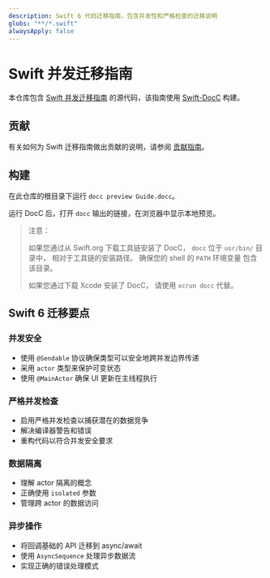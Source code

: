 ```yaml
---
description: Swift 6 代码迁移指南，包含并发性和严格检查的迁移说明
globs: "**/*.swift"
alwaysApply: false
---
```


# Swift 并发迁移指南

本仓库包含 [Swift 并发迁移指南][scmg] 的源代码，该指南使用 [Swift-DocC][docc] 构建。

## 贡献

有关如何为 Swift 迁移指南做出贡献的说明，请参阅 [贡献指南][contributing]。

## 构建

在此仓库的根目录下运行 `docc preview Guide.docc`。

运行 DocC 后，打开 `docc` 输出的链接，在浏览器中显示本地预览。

> 注意：
>
> 如果您通过从 Swift.org 下载工具链安装了 DocC，
> `docc` 位于 `usr/bin/` 目录中，
> 相对于工具链的安装路径。
> 确保您的 shell 的 `PATH` 环境变量
> 包含该目录。
>
> 如果您通过下载 Xcode 安装了 DocC，
> 请使用 `xcrun docc` 代替。

## Swift 6 迁移要点

### 并发安全
- 使用 `@Sendable` 协议确保类型可以安全地跨并发边界传递
- 采用 `actor` 类型来保护可变状态
- 使用 `@MainActor` 确保 UI 更新在主线程执行

### 严格并发检查
- 启用严格并发检查以捕获潜在的数据竞争
- 解决编译器警告和错误
- 重构代码以符合并发安全要求

### 数据隔离
- 理解 actor 隔离的概念
- 正确使用 `isolated` 参数
- 管理跨 actor 的数据访问

### 异步操作
- 将回调基础的 API 迁移到 async/await
- 使用 `AsyncSequence` 处理异步数据流
- 实现正确的错误处理模式

[contributing]: https://github.com/apple/swift-migration-guide/blob/main/CONTRIBUTING.md
[docc]: https://github.com/apple/swift-docc
[conduct]: https://www.swift.org/code-of-conduct
[scmg]: https://www.swift.org/migration/documentation/migrationguide
